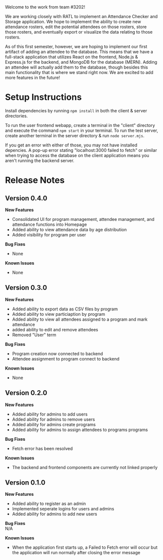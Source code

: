 Welcome to the work from team #3202! 

We are working closely with RATL to implement an Attendance Checker and Storage application. We hope to implement the ability to create new attendance rosters, edit the potential attendees on those rosters, store those rosters, and eventually export or visualize the data relating to those rosters.

As of this first semester, however, we are hoping to implement our first artifact of adding an attendee to the database. This means that we have a full-stack application that utilizes React on the frontend, Node.js & Express.js for the backend, and MongoDB for the database (MERN). Adding an attendee will actually add them to the database, though besides this main functionality that is where we stand right now. We are excited to add more features in the future!

# Setup Instructions #

Install dependencies by running `npm install` in both the client & server directories.

To run the user frontend webapp, create a terminal in the "client" directory and execute the command `npm start` in your terminal. To run the test server, create another terminal in the server directory & run `node server.mjs`.

If you get an error with either of those, you may not have installed depencies. A pop-up error stating "localhost:3000 failed to fetch" or similar when trying to access the database on the client application means you aren't running the backend server.

# Release Notes #

## Version 0.4.0 

**New Features**
* Consolidated UI for program management, attendee management, and attendance functions into Homepage
* Added ability to view attendance data by age distribution
* Added visibility for program per user

**Bug Fixes**
* None

**Known Issues**
* None

## Version 0.3.0 

**New Features**
* Added ability to export data as CSV files by program
* Added ability to view particiaption by program
* Added ability to view all attendees assigned to a program and mark attendance
* added ability to edit and remove attendees
* Removed "User" term

**Bug Fixes**
* Program creation now connected to backend
* Attendee assignment to program connect to backend 

**Known Issues**
* None

## Version 0.2.0 

**New Features**
* Added ability for admins to add users
* Added ability for admins to remove users
* Added ability for admins create programs
* Added ability for admins to assign attendees to programs programs

**Bug Fixes**
* Fetch error has been resolved

**Known Issues**
* The backend and frontend components are currently not linked properly


## Version 0.1.0 

**New Features**
* Added ability to register as an admin
* Implemented seperate logins for users and admins
* Added ability for admins to add new users

**Bug Fixes** \
N/A

**Known Issues**
* When the application first starts up, a Failed to Fetch error will occur but the application will run normally after closing the error message

